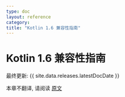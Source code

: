 ```yaml
---
type: doc
layout: reference
category:
title: "Kotlin 1.6 兼容性指南"
---
```


# Kotlin 1.6 兼容性指南

最终更新: {{ site.data.releases.latestDocDate }}

本章不翻译, 请阅读 [原文](https://kotlinlang.org/docs/compatibility-guide-16.html)
